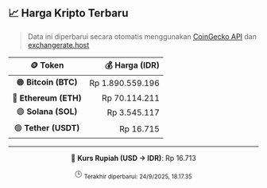 

<!-- HARGA_KRIPTO -->
## 📈 Harga Kripto Terbaru

> Data ini diperbarui secara otomatis menggunakan [CoinGecko API](https://www.coingecko.com/) dan [exchangerate.host](https://exchangerate.host/)

<div align="center">

| 🪙 Token | 💰 Harga (IDR) |
|:------:|---------------:|
| 🟠 **Bitcoin (BTC)**   | Rp 1.890.559.196 |
| 🔵 **Ethereum (ETH)**  | Rp 70.114.211 |
| 🟣 **Solana (SOL)**    | Rp 3.545.117 |
| 🟢 **Tether (USDT)**   | Rp 16.715 |

---

💱 **Kurs Rupiah (USD → IDR)**: Rp 16.713

🕒 <sub>Terakhir diperbarui: 24/9/2025, 18.17.35</sub>

</div>
<!-- /HARGA_KRIPTO -->